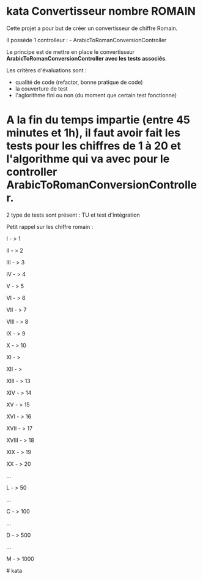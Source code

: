 # kata Convertisseur nombre ROMAIN

Cette projet a pour but de créer un convertisseur de chiffre Romain.

Il possède 1 controlleur : 
	- ArabicToRomanConversionController
	
Le principe est de mettre en place le convertisseur **ArabicToRomanConversionController avec les tests associés**.

Les critères d'évaluations sont :
- qualité de code (refactor, bonne pratique de code)
- la couverture de test
- l'aglorithme fini ou non (du moment que certain test fonctionne)

# A la fin du temps impartie (entre 45 minutes et 1h), il faut avoir fait les tests pour les chiffres de 1 à 20 et l'algorithme qui va avec pour le controller ArabicToRomanConversionController.

2 type de tests sont présent : TU et test d'intégration

Petit rappel sur les chiffre romain :

I 			- > 1

II 			- > 2

III			- > 3

IV 			- > 4

V			- > 5

VI 			- > 6

VII			- > 7

VIII		- > 8

IX			- > 9

X			- > 10

XI			- > 

XII			- > 

XIII		- > 13

XIV			- > 14

XV			- > 15

XVI			- > 16

XVII		- > 17

XVIII		- > 18

XIX			- > 19

XX			- > 20

...

L			- > 50

...

C			- > 100

...

D			- > 500

...

M			- > 1000

#   k a t a  
 